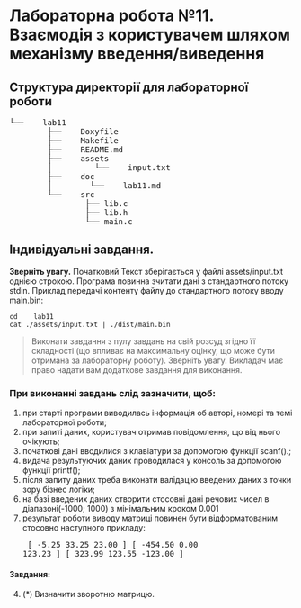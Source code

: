 # Лабораторна робота №11. Взаємодія з користувачем шляхом механізму введення/виведення

## Структура директорії для  лабораторної роботи
<pre>
└──    lab11
        ├──    Doxyfile
        ├──    Makefile
        ├──    README.md
        ├──    assets
        │         └──    input.txt
        ├──    doc
        │        └──    lab11.md
        └──    src
                ├── lib.c
                ├── lib.h
                └── main.c
</pre>

## Індивідуальні  завдання.
**Зверніть увагу.** Початковий Текст зберігається у файлі assets/input.txt однією строкою. Програма повинна зчитати дані з стандартного потоку stdin. Приклад передачі контенту файлу до стандартного потоку вводу main.bin:
```
cd    lab11
cat ./assets/input.txt | ./dist/main.bin
```

> Виконати завдання з пулу завдань на свій розсуд згідно її складності (що впливає на максимальну оцінку, що може бути отримана за лабораторну роботу). Зверніть увагу. Викладач має право надати вам додаткове завдання для виконання.

### При виконанні  завдань слід зазначити, щоб:
1. при старті програми виводилась інформація об авторі, номері та темі лабораторної роботи;
2. при запиті даних,  користувач отримав повідомлення, що  від нього очікують;
3. початкові дані вводилися з  клавіатури за допомогою функції  scanf().;
4. видача результуючих даних проводилася у консоль за  допомогою функції  printf();
5. після  запиту даних  треба  виконати валідацію  введених даних  з  точки зору бізнес  логіки;
6. на  базі  введених  даних  створити  стосовні  дані  речових  чисел  в  діапазоні(-1000;    1000)    з мінімальним кроком 0.001
7. результат  роботи  виводу  матриці  повинен  бути  відформатованим  стосовно  наступного прикладу:
        <pre>
        [ -5.25   33.25  23.00 ]
        [ -454.50 0.00   123.23 ]
        [ 323.99  123.55 -123.00 ]
        </pre>

#### Завдання:
4. (*)  Визначити зворотню матрицю.